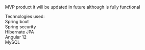 MVP product it will be updated in future although is fully functional

Technologies used:<br/>
Spring boot<br/>
Spring security<br/>
Hibernate JPA<br/>
Angular 12<br/>
MySQL<br/>
